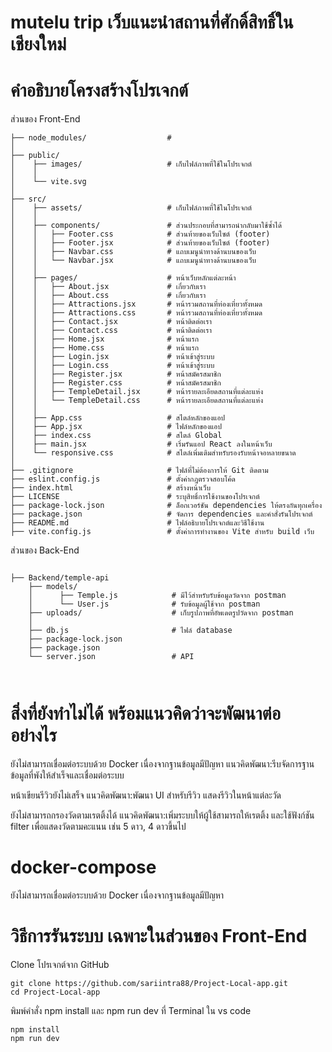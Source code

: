 
# mutelu trip เว็บแนะนำสถานที่ศักดิ์สิทธิ์ในเชียงใหม่

# คำอธิบายโครงสร้างโปรเจกต์
ส่วนของ Front-End
```
├── node_modules/                  #
│
├── public/
│    ├── images/                   # เก็บไฟล์ภาพที่ใช้ในโปรเจกต์
│    │
│    └── vite.svg                  
│
├── src/
│    ├── assets/                   # เก็บไฟล์ภาพที่ใช้ในโปรเจกต์
│    │
│    ├── components/               # ส่วนประกอบที่สามารถนำกลับมาใช้ซ้ำได้
│    │   ├── Footer.css            # ส่วนท้ายของเว็บไซต์ (footer)
│    │   ├── Footer.jsx            # ส่วนท้ายของเว็บไซต์ (footer)
│    │   ├── Navbar.css            # แถบเมนูนำทางด้านบนของเว็บ
│    │   └── Navbar.jsx            # แถบเมนูนำทางด้านบนของเว็บ
│    │
│    ├── pages/                    # หน้าเว็บหลักแต่ละหน้า
│    │   ├── About.jsx             # เกี่ยวกับเรา
│    │   ├── About.css             # เกี่ยวกับเรา
│    │   ├── Attractions.jsx       # หน้ารวมสถานที่ท่องเที่ยวทั้งหมด
│    │   ├── Attractions.css       # หน้ารวมสถานที่ท่องเที่ยวทั้งหมด
│    │   ├── Contact.jsx           # หน้าติดต่อเรา
│    │   ├── Contact.css           # หน้าติดต่อเรา
│    │   ├── Home.jsx              # หน้าแรก
│    │   ├── Home.css              # หน้าแรก
│    │   ├── Login.jsx             # หน้าเข้าสู่ระบบ
│    │   ├── Login.css             # หน้าเข้าสู่ระบบ
│    │   ├── Register.jsx          # หน้าสมัครสมาชิก
│    │   ├── Register.css          # หน้าสมัครสมาชิก
│    │   ├── TempleDetail.jsx      # หน้ารายละเอียดสถานที่แต่ละแห่ง
│    │   └── TempleDetail.css      # หน้ารายละเอียดสถานที่แต่ละแห่ง
│    │
│    ├── App.css                   # สไตล์หลักของแอป
│    ├── App.jsx                   # ไฟล์หลักของแอป
│    ├── index.css                 # สไตล์ Global
│    ├── main.jsx                  # เริ่มรันแอป React ลงในหน้าเว็บ
│    └── responsive.css            # สไตล์เพิ่มเติมสำหรับรองรับหน้าจอหลายขนาด
│         
├── .gitignore                     # ไฟล์ที่ไม่ต้องการให้ Git ติดตาม
├── eslint.config.js               # ตั้งค่ากฎตรวจสอบโค้ด
├── index.html                     # สร้างหน้าเว็บ
├── LICENSE                        # ระบุสิทธิ์การใช้งานของโปรเจกต์
├── package-lock.json              # ล็อกเวอร์ชัน dependencies ให้ตรงกันทุกเครื่อง
├── package.json                   # จัดการ dependencies และคำสั่งรันโปรเจกต์
├── README.md                      # ไฟล์อธิบายโปรเจกต์และวิธีใช้งาน
├── vite.config.js                 # ตั้งค่าการทำงานของ Vite สำหรับ build เว็บ
```

ส่วนของ Back-End
```

├── Backend/temple-api
    ├── models/                     
    │      ├── Temple.js            # มีไว้สำหรับรับข้อมูลวัดจาก postman
    │      └── User.js              # รับข้อมูลผู้ใช้จาก postman
    ├── uploads/                    # เก็บรูปภาพที่อัพเดตรูปวัดจาก postman 
    │
    ├── db.js                       # ไฟล์ database 
    ├── package-lock.json           
    ├── package.json                
    └── server.json                 # API



```

# สิ่งที่ยังทำไม่ได้ พร้อมแนวคิดว่าจะพัฒนาต่ออย่างไร
ยังไม่สามารถเชื่อมต่อระบบด้วย Docker เนื่องจากฐานข้อมูลมีปัญหา
แนวคิดพัฒนา:รีบจัดการฐานข้อมูลที่พังให้สำเร็จและเชื่อมต่อระบบ

หน้าเขียนรีวิวยังไม่เสร็จ 
แนวคิดพัฒนา:พัฒนา UI สำหรับรีวิว แสดงรีวิวในหน้าแต่ละวัด

ยังไม่สามารถกรองวัดตามเรตติ้งได้ 
แนวคิดพัฒนา:เพิ่มระบบให้ผู้ใช้สามารถให้เรตติ้ง และใช้ฟังก์ชัน filter เพื่อแสดงวัดตามคะแนน เช่น 5 ดาว, 4 ดาวขึ้นไป

# docker-compose
ยังไม่สามารถเชื่อมต่อระบบด้วย Docker เนื่องจากฐานข้อมูลมีปัญหา

# วิธีการรันระบบ เฉพาะในส่วนของ Front-End

Clone โปรเจกต์จาก GitHub
```
git clone https://github.com/sariintra88/Project-Local-app.git
cd Project-Local-app
 ```

พิมพ์คำสั่ง npm install และ npm run dev ที่ Terminal ใน vs code
```
npm install
npm run dev
 ```

